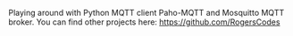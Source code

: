 Playing around with Python MQTT client Paho-MQTT and Mosquitto MQTT broker.
You can find other projects here: https://github.com/RogersCodes
